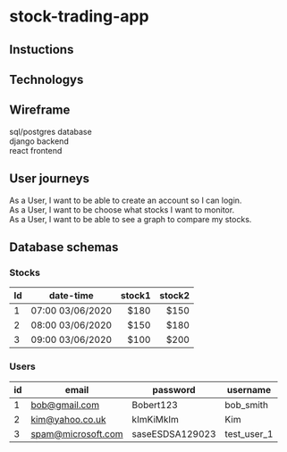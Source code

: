 # stock-trading-app
## Instuctions


## Technologys


## Wireframe
sql/postgres database  
django backend  
react frontend  
## User journeys
As a User, I want to be able to create an account so I can login.  
As a User, I want to be choose what stocks I want to monitor.  
As a User, I want to be able to see a graph to compare my stocks.
## Database schemas
### Stocks
| Id    | date-time       |stock1|stock2|
| ----- |:---------------:| ----:| ----:|
| 1     | 07:00 03/06/2020| $180 | $150 |
| 2     | 08:00 03/06/2020| $150 | $180 |
| 3     | 09:00 03/06/2020| $100 | $200 |

### Users
| id | email              | password        | username    |
|----|--------------------|-----------------|-------------|
| 1  | bob@gmail.com      | Bobert123       | bob_smith   |   
| 2  | kim@yahoo.co.uk    | kImKiMkIm       | Kim         |   
| 3  | spam@microsoft.com | saseESDSA129023 | test_user_1 |
